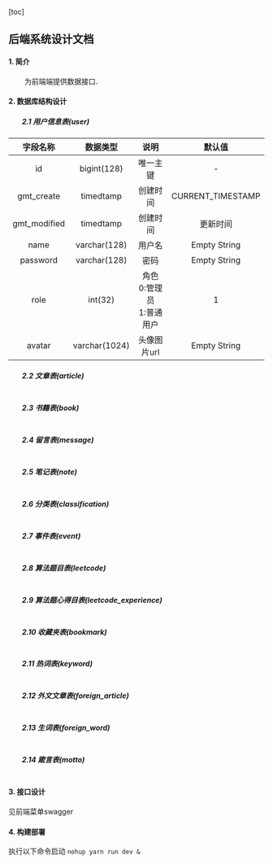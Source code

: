[toc]
## 后端系统设计文档



#### 1. 简介
&#160; &#160; &#160; &#160; 为前端端提供数据接口.

#### 2. 数据库结构设计
##### &#160; &#160; &#160; &#160; 2.1 用户信息表(user)

| 字段名称 | 数据类型   | 说明 | 默认值 |
| :-: | :-: | :-: | :-: |
| id | bigint(128) | 唯一主键 | - |
| gmt_create | timedtamp | 创建时间 | CURRENT_TIMESTAMP |
| gmt_modified | timedtamp | 创建时间 | 更新时间 |
| name | varchar(128) | 用户名 | Empty String |
| password | varchar(128) | 密码 | Empty String |
| role | int(32) | 角色 <br> 0:管理员 <br>1:普通用户 | 1 |
| avatar | varchar(1024) | 头像图片url | Empty String |

##### &#160; &#160; &#160; &#160; 2.2 文章表(article)
```
```
##### &#160; &#160; &#160; &#160; 2.3 书籍表(book)
```
```
##### &#160; &#160; &#160; &#160; 2.4 留言表(message)
```
```
##### &#160; &#160; &#160; &#160; 2.5 笔记表(note)
```
```
##### &#160; &#160; &#160; &#160; 2.6 分类表(classification)
```
```
##### &#160; &#160; &#160; &#160; 2.7 事件表(event)
```
```
##### &#160; &#160; &#160; &#160; 2.8 算法题目表(leetcode)
```
```
##### &#160; &#160; &#160; &#160; 2.9 算法题心得目表(leetcode_experience)
```
```
##### &#160; &#160; &#160; &#160; 2.10 收藏夹表(bookmark)
```
```
##### &#160; &#160; &#160; &#160; 2.11 热词表(keyword)
```
```
##### &#160; &#160; &#160; &#160; 2.12 外文文章表(foreign_article)
```
```
##### &#160; &#160; &#160; &#160; 2.13 生词表(foreign_word)
```
```
##### &#160; &#160; &#160; &#160; 2.14 箴言表(motto)
```

```

#### 3. 接口设计

见前端菜单swagger
#### 4. 构建部署
执行以下命令启动
`
nohup yarn run dev &
`


